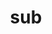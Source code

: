 ---
title: sub
meaning: under
ch: [one, nine, mt, mt8thru9]
pos: preposition
di: (takes ablative)
six: y
---